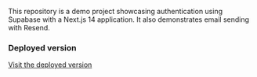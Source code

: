 This repository is a demo project showcasing authentication using Supabase with a Next.js 14 application. It also demonstrates email sending with Resend.

### Deployed version

[Visit the deployed version](https://nextjs-supabase-auth-example-roan.vercel.app)
